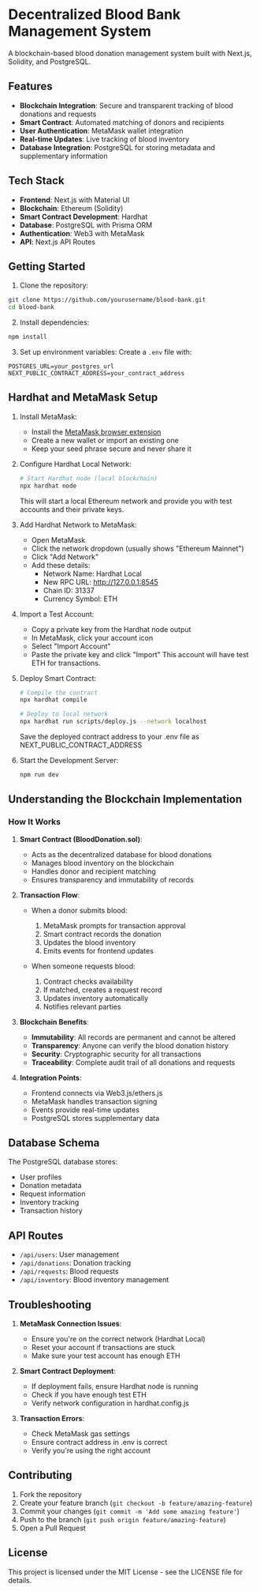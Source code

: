 # Decentralized Blood Bank Management System

A blockchain-based blood donation management system built with Next.js, Solidity, and PostgreSQL.

## Features

- **Blockchain Integration**: Secure and transparent tracking of blood donations and requests
- **Smart Contract**: Automated matching of donors and recipients
- **User Authentication**: MetaMask wallet integration
- **Real-time Updates**: Live tracking of blood inventory
- **Database Integration**: PostgreSQL for storing metadata and supplementary information

## Tech Stack

- **Frontend**: Next.js with Material UI
- **Blockchain**: Ethereum (Solidity)
- **Smart Contract Development**: Hardhat
- **Database**: PostgreSQL with Prisma ORM
- **Authentication**: Web3 with MetaMask
- **API**: Next.js API Routes

## Getting Started

1. Clone the repository:
```bash
git clone https://github.com/yourusername/blood-bank.git
cd blood-bank
```

2. Install dependencies:
```bash
npm install
```

3. Set up environment variables:
Create a `.env` file with:
```
POSTGRES_URL=your_postgres_url
NEXT_PUBLIC_CONTRACT_ADDRESS=your_contract_address
```

## Hardhat and MetaMask Setup

1. Install MetaMask:
   - Install the [MetaMask browser extension](https://metamask.io/download/)
   - Create a new wallet or import an existing one
   - Keep your seed phrase secure and never share it

2. Configure Hardhat Local Network:
   ```bash
   # Start Hardhat node (local blockchain)
   npx hardhat node
   ```
   This will start a local Ethereum network and provide you with test accounts and their private keys.

3. Add Hardhat Network to MetaMask:
   - Open MetaMask
   - Click the network dropdown (usually shows "Ethereum Mainnet")
   - Click "Add Network"
   - Add these details:
     - Network Name: Hardhat Local
     - New RPC URL: http://127.0.0.1:8545
     - Chain ID: 31337
     - Currency Symbol: ETH

4. Import a Test Account:
   - Copy a private key from the Hardhat node output
   - In MetaMask, click your account icon
   - Select "Import Account"
   - Paste the private key and click "Import"
   This account will have test ETH for transactions.

5. Deploy Smart Contract:
   ```bash
   # Compile the contract
   npx hardhat compile

   # Deploy to local network
   npx hardhat run scripts/deploy.js --network localhost
   ```
   Save the deployed contract address to your .env file as NEXT_PUBLIC_CONTRACT_ADDRESS

6. Start the Development Server:
   ```bash
   npm run dev
   ```

## Understanding the Blockchain Implementation

### How It Works

1. **Smart Contract (BloodDonation.sol)**:
   - Acts as the decentralized database for blood donations
   - Manages blood inventory on the blockchain
   - Handles donor and recipient matching
   - Ensures transparency and immutability of records

2. **Transaction Flow**:
   - When a donor submits blood: 
     1. MetaMask prompts for transaction approval
     2. Smart contract records the donation
     3. Updates the blood inventory
     4. Emits events for frontend updates
   
   - When someone requests blood:
     1. Contract checks availability
     2. If matched, creates a request record
     3. Updates inventory automatically
     4. Notifies relevant parties

3. **Blockchain Benefits**:
   - **Immutability**: All records are permanent and cannot be altered
   - **Transparency**: Anyone can verify the blood donation history
   - **Security**: Cryptographic security for all transactions
   - **Traceability**: Complete audit trail of all donations and requests

4. **Integration Points**:
   - Frontend connects via Web3.js/ethers.js
   - MetaMask handles transaction signing
   - Events provide real-time updates
   - PostgreSQL stores supplementary data

## Database Schema

The PostgreSQL database stores:
- User profiles
- Donation metadata
- Request information
- Inventory tracking
- Transaction history

## API Routes

- `/api/users`: User management
- `/api/donations`: Donation tracking
- `/api/requests`: Blood requests
- `/api/inventory`: Blood inventory management

## Troubleshooting

1. **MetaMask Connection Issues**:
   - Ensure you're on the correct network (Hardhat Local)
   - Reset your account if transactions are stuck
   - Make sure your test account has enough ETH

2. **Smart Contract Deployment**:
   - If deployment fails, ensure Hardhat node is running
   - Check if you have enough test ETH
   - Verify network configuration in hardhat.config.js

3. **Transaction Errors**:
   - Check MetaMask gas settings
   - Ensure contract address in .env is correct
   - Verify you're using the right account

## Contributing

1. Fork the repository
2. Create your feature branch (`git checkout -b feature/amazing-feature`)
3. Commit your changes (`git commit -m 'Add some amazing feature'`)
4. Push to the branch (`git push origin feature/amazing-feature`)
5. Open a Pull Request

## License

This project is licensed under the MIT License - see the LICENSE file for details.
